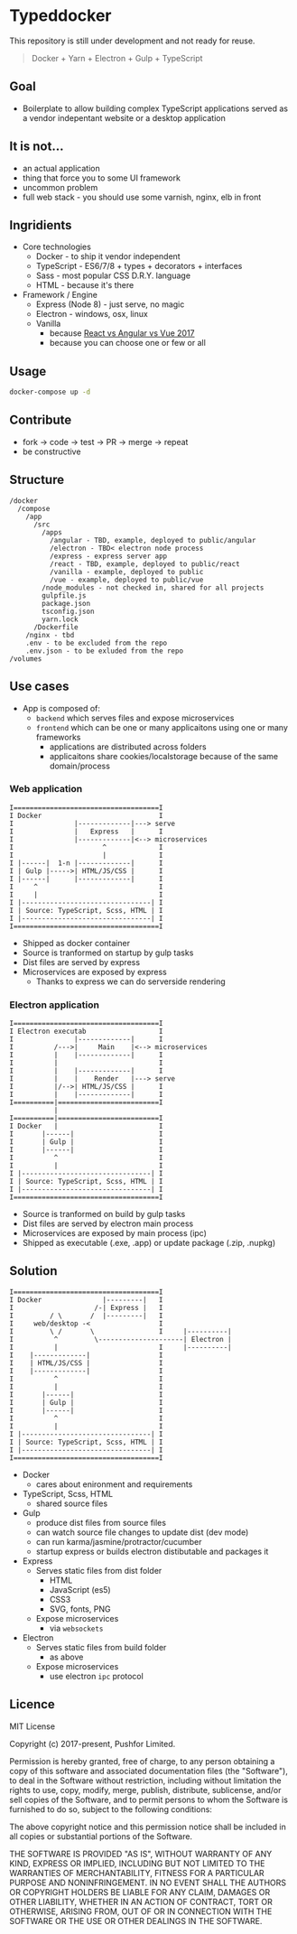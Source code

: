 # Typeddocker

This repository is still under development and not ready for reuse. 

> Docker + Yarn + Electron + Gulp + TypeScript

## Goal

 * Boilerplate to allow building complex TypeScript applications served as a vendor indepentant website or a desktop application

## It is not...

 * an actual application
 * thing that force you to some UI framework
 * uncommon problem
 * full web stack - you should use some varnish, nginx, elb in front

## Ingridients
 
 * Core technologies
   * Docker - to ship it vendor independent 
   * TypeScript - ES6/7/8 + types + decorators + interfaces
   * Sass - most popular CSS D.R.Y. language
   * HTML - because it's there
 * Framework / Engine 
   * Express (Node 8) - just serve, no magic
   * Electron - windows, osx, linux
   * Vanilla
     * because [React vs Angular vs Vue 2017](https://medium.com/unicorn-supplies/angular-vs-react-vs-vue-a-2017-comparison-c5c52d620176)
     * because you can choose one or few or all

## Usage

```bash
docker-compose up -d
```

## Contribute

 * fork -> code -> test -> PR -> merge -> repeat
 * be constructive
 
## Structure

```
/docker
  /compose
    /app
      /src
        /apps
          /angular - TBD, example, deployed to public/angular
          /electron - TBD< electron node process
          /express - express server app
          /react - TBD, example, deployed to public/react
          /vanilla - example, deployed to public
          /vue - example, deployed to public/vue
        /node_modules - not checked in, shared for all projects
        gulpfile.js
        package.json
        tsconfig.json
        yarn.lock
      /Dockerfile
    /nginx - tbd
    .env - to be excluded from the repo
    .env.json - to be exluded from the repo
/volumes
```

## Use cases

 * App is composed of:
   * `backend` which serves files and expose microservices
   * `frontend` which can be one or many applicaitons using one or many frameworks
     * applications are distributed across folders
     * applicaitons share cookies/localstorage because of the same domain/process

### Web application
```
I====================================I
I Docker                             I
I               |-------------|---> serve
I               |   Express   |      I
I               |-------------|<--> microservices
I                      ^             I
I                      |             I
I |------|  1-n |-------------|      I
I | Gulp |----->| HTML/JS/CSS |      I
I |------|      |-------------|      I
I     ^                              I
I     |                              I
I |--------------------------------| I
I | Source: TypeScript, Scss, HTML | I
I |--------------------------------| I
I====================================I
```

 * Shipped as docker container
 * Source is tranformed on startup by gulp tasks
 * Dist files are served by express
 * Microservices are exposed by express
   * Thanks to express we can do serverside rendering

### Electron application
```
I====================================I
I Electron executab                  I
I               |-------------|      I
I          /--->|     Main    |<--> microservices
I          |    |-------------|      I
I          |                         I
I          |    |-------------|      I
I          |    |    Render   |---> serve
I          |/-->| HTML/JS/CSS |      I
I          |    |-------------|      I
I==========|=========================I
           |         
I==========|=========================I    
I Docker   |                         I       
I       |------|                     I
I       | Gulp |                     I
I       |------|                     I
I          ^                         I
I          |                         I
I |--------------------------------| I
I | Source: TypeScript, Scss, HTML | I
I |--------------------------------| I
I====================================I

```

 * Source is tranformed on build by gulp tasks
 * Dist files are served by electron main process
 * Microservices are exposed by main process (ipc)
 * Shipped as executable (.exe, .app) or update package (.zip, .nupkg)

## Solution

```
I====================================I
I Docker               |---------|   I
I                    /-| Express |   I
I         / \       /  |---------|   I
I     web/desktop -<                 I
I         \ /       \                I     |----------|  
I          ^         \---------------------| Electron |  
I          |                         I     |----------|  
I    |-------------|                 I
I    | HTML/JS/CSS |                 I
I    |-------------|                 I
I          ^                         I
I          |                         I
I       |------|                     I
I       | Gulp |                     I
I       |------|                     I
I          ^                         I
I          |                         I
I |--------------------------------| I
I | Source: TypeScript, Scss, HTML | I
I |--------------------------------| I
I====================================I
```

 * Docker
   * cares about enironment and requirements
 * TypeScript, Scss, HTML
   * shared source files  
 * Gulp
   * produce dist files from source files
   * can watch source file changes to update dist (dev mode)
   * can run karma/jasmine/protractor/cucumber
   * startup express or builds electron distibutable and packages it
 * Express
   * Serves static files from dist folder
     * HTML
     * JavaScript (es5)
     * CSS3
     * SVG, fonts, PNG
   * Expose microservices
     * via `websockets`
 * Electron
   * Serves static files from build folder
     * as above
   * Expose microservices
     * use electron `ipc` protocol   

## Licence

MIT License

Copyright (c) 2017-present, Pushfor Limited.

Permission is hereby granted, free of charge, to any person obtaining a copy
of this software and associated documentation files (the "Software"), to deal
in the Software without restriction, including without limitation the rights
to use, copy, modify, merge, publish, distribute, sublicense, and/or sell
copies of the Software, and to permit persons to whom the Software is
furnished to do so, subject to the following conditions:

The above copyright notice and this permission notice shall be included in all
copies or substantial portions of the Software.

THE SOFTWARE IS PROVIDED "AS IS", WITHOUT WARRANTY OF ANY KIND, EXPRESS OR
IMPLIED, INCLUDING BUT NOT LIMITED TO THE WARRANTIES OF MERCHANTABILITY,
FITNESS FOR A PARTICULAR PURPOSE AND NONINFRINGEMENT. IN NO EVENT SHALL THE
AUTHORS OR COPYRIGHT HOLDERS BE LIABLE FOR ANY CLAIM, DAMAGES OR OTHER
LIABILITY, WHETHER IN AN ACTION OF CONTRACT, TORT OR OTHERWISE, ARISING FROM,
OUT OF OR IN CONNECTION WITH THE SOFTWARE OR THE USE OR OTHER DEALINGS IN THE
SOFTWARE.
